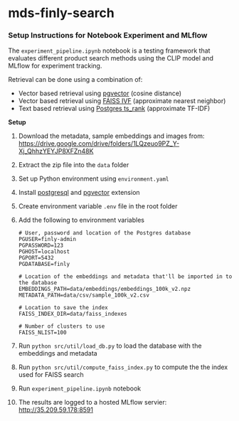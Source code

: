# mds-finly-search

### Setup Instructions for Notebook Experiment and MLflow
The `experiment_pipeline.ipynb` notebook is a testing framework that evaluates different product search methods using the CLIP model and MLflow for experiment tracking. 

Retrieval can be done using a combination of:

- Vector based retrieval using [pgvector](https://github.com/pgvector/pgvector) (cosine distance)
- Vector based retrieval using [FAISS IVF](https://github.com/facebookresearch/faiss/wiki/Faiss-indexes) (approximate nearest neighbor)
- Text based retrieval using [Postgres ts_rank](https://www.postgresql.org/docs/current/textsearch-controls.html) (approximate TF-IDF)

**Setup**

1. Download the metadata, sample embeddings and images from: https://drive.google.com/drive/folders/1LQzeuo9PZ_Y-Xj_QhhzYEYJP8XFZn48K
2. Extract the zip file into the `data` folder
3. Set up Python environment using `environment.yaml`
4. Install [postgresql](https://www.postgresql.org) and [pgvector](https://github.com/pgvector/pgvector) extension
5. Create environment variable `.env` file in the root folder
6. Add the following to environment variables

    ```
    # User, password and location of the Postgres database
    PGUSER=finly-admin
    PGPASSWORD=123
    PGHOST=localhost
    PGPORT=5432
    PGDATABASE=finly

    # Location of the embeddings and metadata that'll be imported in to the database
    EMBEDDINGS_PATH=data/embeddings/embeddings_100k_v2.npz
    METADATA_PATH=data/csv/sample_100k_v2.csv

    # Location to save the index
    FAISS_INDEX_DIR=data/faiss_indexes

    # Number of clusters to use
    FAISS_NLIST=100
    ```
6. Run `python src/util/load_db.py` to load the database with the embeddings and metadata
7. Run `python src/util/compute_faiss_index.py` to compute the the index used for FAISS search
8. Run `experiment_pipeline.ipynb` notebook
9. The results are logged to a hosted MLflow servier: http://35.209.59.178:8591


